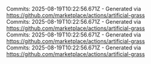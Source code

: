 Commits: 2025-08-19T10:22:56.671Z - Generated via https://github.com/marketplace/actions/artificial-grass
<br>
Commits: 2025-08-19T10:22:56.671Z - Generated via https://github.com/marketplace/actions/artificial-grass
<br>
Commits: 2025-08-19T10:22:56.671Z - Generated via https://github.com/marketplace/actions/artificial-grass
<br>
Commits: 2025-08-19T10:22:56.671Z - Generated via https://github.com/marketplace/actions/artificial-grass
<br>

